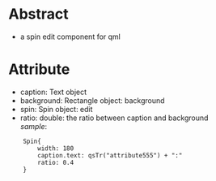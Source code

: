 # Abstract
* a spin edit component for qml  

# Attribute
* caption: Text object  
* background: Rectangle object: background  
* spin: Spin object: edit  
* ratio: double: the ratio between caption and background  
_sample_:  
```
    Spin{
        width: 180
        caption.text: qsTr("attribute555") + ":"
        ratio: 0.4
    }
```  
</br>